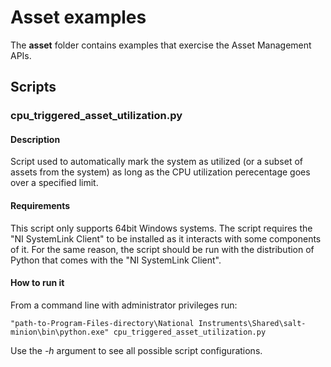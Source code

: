 # Asset examples

The **asset** folder contains examples that exercise the Asset Management APIs.

## Scripts

### **cpu_triggered_asset_utilization.py**

#### Description

Script used to automatically mark the system as utilized (or a subset of assets from the system) as long as the CPU utilization perecentage goes over a specified limit.

#### Requirements
This script only supports 64bit Windows systems. The script requires the "NI SystemLink Client" to be installed as it interacts with some components of it. For the same reason, the script should be run with the distribution of Python that comes with the "NI SystemLink Client".

#### How to run it

From a command line with administrator privileges run:

`"path-to-Program-Files-directory\National Instruments\Shared\salt-minion\bin\python.exe" cpu_triggered_asset_utilization.py`

Use the *-h* argument to see all possible script configurations.
